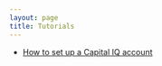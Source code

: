 ```yaml
---
layout: page
title: Tutorials
---
```


- [How to set up a Capital IQ account](../_tutorials/capital_iq.md)